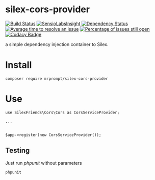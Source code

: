 # silex-cors-provider 
[![Build Status](https://travis-ci.org/SilexFriends/silex-cors-provider.png)](https://travis-ci.org/SilexFriends/silex-cors-provider) 
[![SensioLabsInsight](https://insight.sensiolabs.com/projects/7b8ed0fc-2f5a-4e6f-84fd-030430a3482e/mini.png)](https://insight.sensiolabs.com/projects/7b8ed0fc-2f5a-4e6f-84fd-030430a3482e)
[![Dependency Status](https://www.versioneye.com/user/projects/55ddde652383e9002500006d/badge.svg?style=flat)](https://www.versioneye.com/user/projects/55ddde652383e9002500006d)
[![Average time to resolve an issue](http://isitmaintained.com/badge/resolution/mrprompt/silex-cors-provider.svg)](http://isitmaintained.com/project/mrprompt/silex-cors-provider "Average time to resolve an issue")
[![Percentage of issues still open](http://isitmaintained.com/badge/open/mrprompt/silex-cors-provider.svg)](http://isitmaintained.com/project/mrprompt/silex-cors-provider "Percentage of issues still open")
[![Codacy Badge](https://api.codacy.com/project/badge/grade/86d167f3a142416283f9f66240dc2f2f)](https://www.codacy.com/app/mrprompt/silex-cors-provider)

a simple dependency injection container to Silex.

# Install

```
composer require mrprompt/silex-cors-provider
```

# Use

```
use SilexFriends\Cors\Cors as CorsServiceProvider;

...


$app->register(new CorsServiceProvider());

```
## Testing

Just run *phpunit* without parameters

```
phpunit
```
